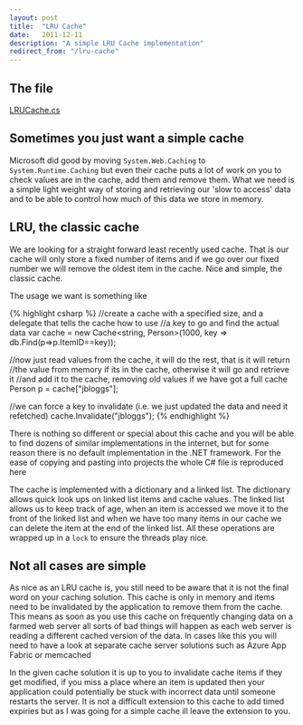 ```yaml
---
layout: post
title:  "LRU Cache"
date:   2011-12-11
description: "A simple LRU Cache implementation"
redirect_from: "/lru-cache"
---
```


## The file

[LRUCache.cs][1]

## Sometimes you just want a simple cache

Microsoft did good by moving `System.Web.Caching` to `System.Runtime.Caching` but even their cache puts a lot of work on you to check values are in the cache, add them and remove them. What we need is a simple light weight way of storing and retrieving our 'slow to access' data and to be able to control how much of this data we store in memory.

## LRU, the classic cache

We are looking for a straight forward least recently used cache. That is our cache will only store a fixed number of items and if we go over our fixed number we will remove the oldest item in the cache. Nice and simple, the classic cache.

The usage we want is something like

{% highlight csharp %}
//create a cache with a specified size, and a delegate that tells the cache how to use
//a key to go and find the actual data
var cache = new Cache<string, Person>(1000, key => db.Find(p=>p.ItemID==key));

//now just read values from the cache, it will do the rest, that is it will return
//the value from memory if its in the cache, otherwise it will go and retrieve it
//and add it to the cache, removing old values if we have got a full cache
Person p = cache["jbloggs"];

//we can force a key to invalidate (i.e. we just updated the data and need it refetched)
cache.Invalidate("jbloggs");
{% endhighlight %}

There is nothing so different or special about this cache and you will be able to find dozens of similar implementations in the internet, but for some reason there is no default implementation in the .NET framework. For the ease of copying and pasting into projects the whole C# file is reproduced here

<script src="https://gist.github.com/codecutout/7a2cca72a334ab631f205d5b08e84747.js"></script>

The cache is implemented with a dictionary and a linked list. The dictionary allows quick look ups on linked list items and cache values. The linked list allows us to keep track of age, when an item is accessed we move it to the front of the linked list and when we have too many items in our cache we can delete the item at the end of the linked list. All these operations are wrapped up in a `lock` to ensure the threads play nice.


## Not all cases are simple

As nice as an LRU cache is, you still need to be aware that it is not the final word on your caching solution. This cache is only in memory and items need to be invalidated by the application to remove them from the cache. This means as soon as you use this cache on frequently changing data on a farmed web server all sorts of bad things will happen as each web server is reading a different cached version of the data. In cases like this you will need to have a look at separate cache server solutions such as Azure App Fabric or memcached 

In the given cache solution it is up to you to invalidate cache items if they get modified, if you miss a place where an item is updated then your application could potentially be stuck with incorrect data until someone restarts the server. It is not a difficult extension to this cache to add timed expiries but as I was going for a simple cache ill leave the extension to you.


  [1]: https://gist.github.com/codecutout/7a2cca72a334ab631f205d5b08e84747